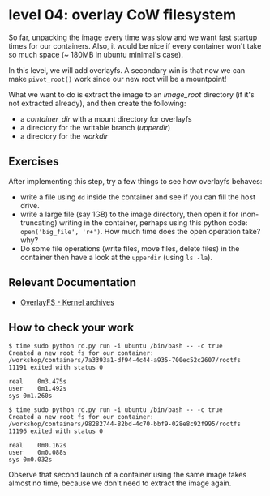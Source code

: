 # level 04: overlay CoW filesystem

So far, unpacking the image every time was slow and we want fast startup times for our containers.
Also, it would be nice if every container won't take so much space (~ 180MB in ubuntu minimal's case).

In this level, we will add overlayfs.
A secondary win is that now we can make `pivot_root()` work since our new root will be a mountpoint!

What we want to do is extract the image to an *image_root* directory (if it's not extracted already), and then create the following:
- a *container_dir* with a mount directory for overlayfs
- a directory for the writable branch (*upperdir*)
- a directory for the *workdir*

## Exercises

After implementing this step, try a few things to see how overlayfs behaves:
- write a file using `dd` inside the container and see if you can fill the host drive.
- write a large file (say 1GB) to the image directory, then open it for (non-truncating) writing in the container, perhaps using this python code: `open('big_file', 'r+')`. How much time does the open operation take? why?
- Do some file operations (write files, move files, delete files) in the container then have a look at the `upperdir` (using `ls -la`).

## Relevant Documentation

- [OverlayFS - Kernel archives](https://www.kernel.org/doc/Documentation/filesystems/overlayfs.txt)

## How to check your work

```
$ time sudo python rd.py run -i ubuntu /bin/bash -- -c true
Created a new root fs for our container: /workshop/containers/7a3393a1-df94-4c44-a935-700ec52c2607/rootfs
11191 exited with status 0

real	0m3.475s
user	0m1.492s
sys	0m1.260s

$ time sudo python rd.py run -i ubuntu /bin/bash -- -c true
Created a new root fs for our container: /workshop/containers/98282744-82bd-4c70-bbf9-028e8c92f995/rootfs
11196 exited with status 0

real	0m0.162s
user	0m0.088s
sys	0m0.032s
```
Observe that second launch of a container using the same image takes almost no time, because we don't need to extract the image again.
